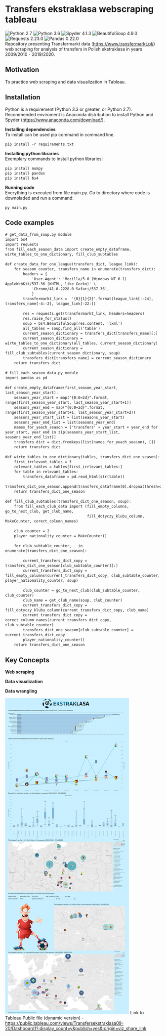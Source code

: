 # Transfers ekstraklasa webscraping tableau
![Python 2.7](https://img.shields.io/badge/python-2.7-blue.svg) 
![Python 3.6](https://img.shields.io/badge/python-3.3-blue.svg) 
![Spyder 4.1.3](https://img.shields.io/badge/spyder-4.1.3-black) 
![BeautifulSoup 4.9.0](https://img.shields.io/badge/BeautifulSoup-4.9.0-blueviolet) 
![Requests 2.23.0](https://img.shields.io/badge/requests-2.23.0-gray) 
![Pandas 0.22.0](https://img.shields.io/badge/pandas-0.22.0-green.svg)  
Repository presenting Transfermarkt data (https://www.transfermarkt.pl/) web scraping for 
analysis of transfers in Polish ekstraklasa in years 2009/2010 - 2019/2020. 

## Motivation

To practice web scraping and data visualization in Tableau. 

## Installation

Python is a requirement (Python 3.3 or greater, or Python 2.7). Recommended enviroment is Anaconda distribution to install Python and Spyder (https://www.anaconda.com/download/).

__Installing dependencies__  
To install can be used pip command in command line.  
  
	pip install -r requirements.txt

__Installing python libraries__  
Exemplary commands to install python libraries:  
 
	pip install numpy  
	pip install pandas  
	pip install bs4  

__Running code__  
Everything is executed from file main.py. Go to directory where code is downoladed and run a command: 

	py main.py

## Code examples

	# get_data_from_soup.py module
	import bs4
	import requests
	from fill_each_season_data import create_empty_dataframe, wirte_tables_to_one_dictionary, fill_club_subtables

	def create_data_for_one_league(transfers_dict, league_link):
		for season_counter, transfers_name in enumerate(transfers_dict):
			headers = {
				'User-Agent': 'Mozilla/5.0 (Windows NT 6.1) AppleWebKit/537.36 (KHTML, like Gecko)' \
				'Chrome/41.0.2228.0 Safari/537.36',
				}
			transfermarkt_link =  '{0}{1}{2}'.format(league_link[:-24], transfers_name[-4:-2], league_link[-22:])
		
			res = requests.get(transfermarkt_link, headers=headers)
			res.raise_for_status()
			soup = bs4.BeautifulSoup(res.content, 'lxml')
			all_tables = soup.find_all('table')
			current_season_dictionary = transfers_dict[transfers_name][:]
			current_season_dictionary = wirte_tables_to_one_dictionary(all_tables, current_season_dictionary)
			current_season_dictionary = fill_club_subtables(current_season_dictionary, soup)
			transfers_dict[transfers_name] = current_season_dictionary
		return transfers_dict

	# fill_each_season_data.py module
	import pandas as pd

	def create_empty_dataframe(first_season_year_start, last_season_year_start):
		seasons_year_start = map("{0:0=2d}".format, range(first_season_year_start, last_season_year_start+1))
		seasons_year_end = map("{0:0=2d}".format, range(first_season_year_start+1, last_season_year_start+2))
		seasons_year_start_list = list(seasons_year_start)
		seasons_year_end_list = list(seasons_year_end)
		names_for_yeach_season = ['transfers' + year_start + year_end for year_start, year_end in zip(seasons_year_start_list, seasons_year_end_list)]
		transfers_dict = dict.fromkeys(list(names_for_yeach_season), [])
		return transfers_dict

	def wirte_tables_to_one_dictionary(tables, transfers_dict_one_season):
		first_irrlevant_tables = 3
		relevant_tables = tables[first_irrlevant_tables:]
		for table in relevant_tables:
			transfers_dataframe = pd.read_html(str(table))
			transfers_dict_one_season.append(transfers_dataframe[0].dropna(thresh=3))
		return transfers_dict_one_season

	def fill_club_subtables(transfers_dict_one_season, soup):
		from fill_each_club_data import (fill_empty_columns, go_to_next_club, get_club_name,
										 fill_dotyczy_klubu_column, MakeCounter, corect_column_names)

		club_counter = 2
		player_nationality_counter = MakeCounter()

		for club_subtable_counter, _ in enumerate(transfers_dict_one_season):

			current_transfers_dict_copy = transfers_dict_one_season[club_subtable_counter][:]
			current_transfers_dict_copy = fill_empty_columns(current_transfers_dict_copy, club_subtable_counter, player_nationality_counter, soup)

			club_counter = go_to_next_club(club_subtable_counter, club_counter)
			club_name = get_club_name(soup, club_counter)
			current_transfers_dict_copy = fill_dotyczy_klubu_column(current_transfers_dict_copy, club_name)
			current_transfers_dict_copy = corect_column_names(current_transfers_dict_copy, club_subtable_counter)
			transfers_dict_one_season[club_subtable_counter] = current_transfers_dict_copy
			player_nationality_counter()
		return transfers_dict_one_season 

## Key Concepts
__Web scraping__  

__Data visualization__  

__Data wrangling__  
  
![Tableau screenshot](https://github.com/bluejurand/Transfers_ekstraklasa_webscraping_tableau/blob/master/Transfers_from_2009_2010_tableau_screenshot.png)
Link to Tableau Public file (dynamic version) - <https://public.tableau.com/views/Transfersekstraklasa09-20/Dashboard1?:display_count=y&publish=yes&:origin=viz_share_link>